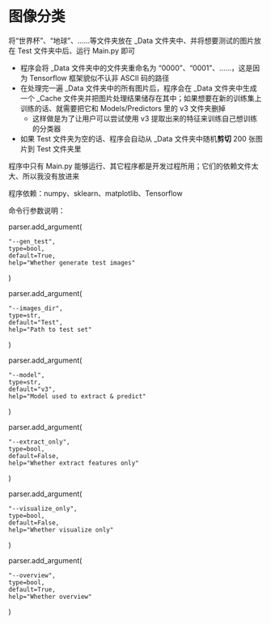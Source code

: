 # 图像分类

将“世界杯”、“地球”、……等文件夹放在 _Data 文件夹中、并将想要测试的图片放在 Test 文件夹中后、运行 Main.py 即可
+ 程序会将 _Data 文件夹中的文件夹重命名为 “0000”、“0001”、……，这是因为 Tensorflow 框架貌似不认非 ASCII 码的路径
+ 在处理完一遍 _Data 文件夹中的所有图片后，程序会在 _Data 文件夹中生成一个 _Cache 文件夹并把图片处理结果储存在其中；如果想要在新的训练集上训练的话、就需要把它和 Models/Predictors 里的 v3 文件夹删掉
    + 这样做是为了让用户可以尝试使用 v3 提取出来的特征来训练自己想训练的分类器
+ 如果 Test 文件夹为空的话、程序会自动从 _Data 文件夹中随机**剪切** 200 张图片到 Test 文件夹里

程序中只有 Main.py 能够运行、其它程序都是开发过程所用；它们的依赖文件太大、所以我没有放进来

程序依赖：numpy、sklearn、matplotlib、Tensorflow

命令行参数说明：

parser.add_argument(

    "--gen_test",
    type=bool,
    default=True,
    help="Whether generate test images"
)

parser.add_argument(

    "--images_dir",
    type=str,
    default="Test",
    help="Path to test set"
)

parser.add_argument(

    "--model",
    type=str,
    default="v3",
    help="Model used to extract & predict"
)

parser.add_argument(

    "--extract_only",
    type=bool,
    default=False,
    help="Whether extract features only"
)

parser.add_argument(

    "--visualize_only",
    type=bool,
    default=False,
    help="Whether visualize only"
)

parser.add_argument(

    "--overview",
    type=bool,
    default=True,
    help="Whether overview"
)
